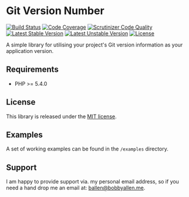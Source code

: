 Git Version Number
==================

[![Build Status](https://travis-ci.org/bobsta63/git-version-number.svg)](https://travis-ci.org/bobsta63/git-version-number)
[![Code Coverage](https://scrutinizer-ci.com/g/bobsta63/git-version-number/badges/coverage.png?b=master)](https://scrutinizer-ci.com/g/bobsta63/git-version-number/?branch=master)
[![Scrutinizer Code Quality](https://scrutinizer-ci.com/g/bobsta63/git-version-number/badges/quality-score.png?b=master)](https://scrutinizer-ci.com/g/bobsta63/git-version-number/?branch=master)
[![Latest Stable Version](https://poser.pugx.org/ballen/git-version-number/v/stable)](https://packagist.org/packages/ballen/git-version-number)
[![Latest Unstable Version](https://poser.pugx.org/ballen/git-version-number/v/unstable)](https://packagist.org/packages/ballen/git-version-number)
[![License](https://poser.pugx.org/ballen/git-version-number/license)](https://packagist.org/packages/ballen/git-version-number)

A simple library for utilising your project's Git version information as your application version.

Requirements
------------

* PHP >= 5.4.0

License
-------

This library is released under the [MIT license](LICENSE).

Examples
--------

A set of working examples can be found in the ``/examples`` directory.

Support
-------

I am happy to provide support via. my personal email address, so if you need a hand drop me an email at: [ballen@bobbyallen.me]().
